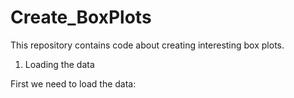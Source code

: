 # Create_BoxPlots
This repository contains code about creating interesting box plots.

1. Loading the data

First we need to load the data:
